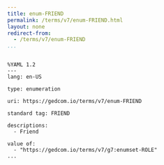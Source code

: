 ```yaml
---
title: enum-FRIEND
permalink: /terms/v7/enum-FRIEND.html
layout: none
redirect-from:
  - /terms/v7/enum-FRIEND
...
```


```

%YAML 1.2
---
lang: en-US

type: enumeration

uri: https://gedcom.io/terms/v7/enum-FRIEND

standard tag: FRIEND

descriptions:
  - Friend

value of:
  - "https://gedcom.io/terms/v7/g7:enumset-ROLE"
...

```
